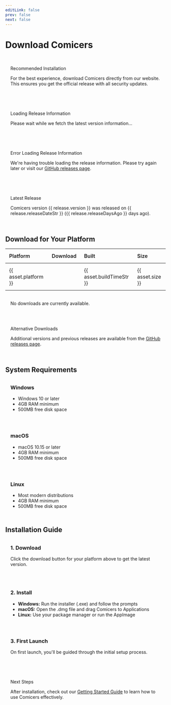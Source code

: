 ```yaml
---
editLink: false
prev: false
next: false
---
```

<script setup>
import { useData } from 'vitepress'
import { ref, onMounted } from 'vue'
import VPButton from "vitepress/dist/client/theme-default/components/VPButton.vue"
import * as releaseData from '@theme/data/release.data'

const { theme } = useData()
const release = ref({
  version: '0.0.0',
  releaseDateStr: new Date().toLocaleDateString(),
  releaseDaysAgo: 0,
  assets: []
})
const loading = ref(true)
const error = ref(false)

onMounted(async () => {
  try {
    release.value = await releaseData.load()
  } catch (e) {
    console.error('Failed to load release data:', e)
    error.value = true
  } finally {
    loading.value = false
  }
})
</script>

# Download Comicers

<div class="custom-container tip">
  <p class="title">Recommended Installation</p>
  <p>For the best experience, download Comicers directly from our website. This ensures you get the official release with all security updates.</p>
</div>

<div v-if="loading" class="custom-container loading">
  <p class="title">Loading Release Information</p>
  <p>Please wait while we fetch the latest version information...</p>
</div>

<div v-else-if="error" class="custom-container danger">
  <p class="title">Error Loading Release Information</p>
  <p>We're having trouble loading the release information. Please try again later or visit our <a href="https://github.com/TheFizFactor/Comicers-App/releases">GitHub releases page</a>.</p>
</div>

<div v-else>
  <div class="custom-container info">
    <p class="title">Latest Release</p>
    <p>Comicers version {{ release.version }} was released on {{ release.releaseDateStr }} ({{ release.releaseDaysAgo }} days ago).</p>
  </div>

  <div class="download-section">
    <h2>Download for Your Platform</h2>
    <table class="downloadTable" v-if="release.assets && release.assets.length">
      <thead>
        <tr>
          <th>Platform</th>
          <th>Download</th>
          <th>Built</th>
          <th>Size</th>
        </tr>
      </thead>
      <tbody>
        <tr v-for="asset in release.assets" :key="asset.platform">
          <td>{{ asset.platform }}</td>
          <td><VPButton :href="asset.browser_download_url" :text="asset.name" theme="brand" /></td>
          <td>{{ asset.buildTimeStr }}</td>
          <td>{{ asset.size }}</td>
        </tr>
      </tbody>
    </table>
    <p v-else class="custom-container warning">No downloads are currently available.</p>
  </div>

  <div class="custom-container warning">
    <p class="title">Alternative Downloads</p>
    <p>Additional versions and previous releases are available from the <a href="https://github.com/TheFizFactor/Comicers-App/releases">GitHub releases page</a>.</p>
  </div>

  <div class="system-requirements">
    <h2>System Requirements</h2>
    <div class="requirements-grid">
      <div class="requirement-item">
        <h3>Windows</h3>
        <ul>
          <li>Windows 10 or later</li>
          <li>4GB RAM minimum</li>
          <li>500MB free disk space</li>
        </ul>
      </div>
      <div class="requirement-item">
        <h3>macOS</h3>
        <ul>
          <li>macOS 10.15 or later</li>
          <li>4GB RAM minimum</li>
          <li>500MB free disk space</li>
        </ul>
      </div>
      <div class="requirement-item">
        <h3>Linux</h3>
        <ul>
          <li>Most modern distributions</li>
          <li>4GB RAM minimum</li>
          <li>500MB free disk space</li>
        </ul>
      </div>
    </div>
  </div>

  <div class="installation-guide">
    <h2>Installation Guide</h2>
    <div class="guide-steps">
      <div class="step">
        <h3>1. Download</h3>
        <p>Click the download button for your platform above to get the latest version.</p>
      </div>
      <div class="step">
        <h3>2. Install</h3>
        <ul>
          <li><strong>Windows:</strong> Run the installer (.exe) and follow the prompts</li>
          <li><strong>macOS:</strong> Open the .dmg file and drag Comicers to Applications</li>
          <li><strong>Linux:</strong> Use your package manager or run the AppImage</li>
        </ul>
      </div>
      <div class="step">
        <h3>3. First Launch</h3>
        <p>On first launch, you'll be guided through the initial setup process.</p>
      </div>
    </div>
  </div>

  <div class="custom-container tip">
    <p class="title">Next Steps</p>
    <p>After installation, check out our <a href="./guides/getting-started">Getting Started Guide</a> to learn how to use Comicers effectively.</p>
  </div>
</div>

<style scoped>
.downloadTable {
  width: 100%;
  border-collapse: collapse;
  margin: 1rem 0;
}

.downloadTable th,
.downloadTable td {
  padding: 0.75rem;
  text-align: left;
  border-bottom: 1px solid var(--vp-c-divider);
}

.downloadTable th {
  font-weight: 600;
  background-color: var(--vp-c-bg-soft);
}

.requirements-grid {
  display: grid;
  grid-template-columns: repeat(auto-fit, minmax(250px, 1fr));
  gap: 1.5rem;
  margin: 1rem 0;
}

.requirement-item {
  padding: 1rem;
  border-radius: 8px;
  background-color: var(--vp-c-bg-soft);
}

.requirement-item h3 {
  margin-top: 0;
  color: var(--vp-c-brand);
}

.requirement-item ul {
  margin: 0.5rem 0;
  padding-left: 1.5rem;
}

.guide-steps {
  display: grid;
  gap: 1.5rem;
  margin: 1rem 0;
}

.step {
  padding: 1rem;
  border-radius: 8px;
  background-color: var(--vp-c-bg-soft);
}

.step h3 {
  margin-top: 0;
  color: var(--vp-c-brand);
}

.step ul {
  margin: 0.5rem 0;
  padding-left: 1.5rem;
}

.custom-container {
  margin: 1rem 0;
  padding: 1rem;
  border-radius: 8px;
}

.loading {
  background-color: var(--vp-c-bg-soft);
  border-left: 4px solid var(--vp-c-brand);
}

.danger {
  background-color: var(--vp-c-red-soft);
  border-left: 4px solid var(--vp-c-red);
}

.info {
  background-color: var(--vp-c-brand-soft);
  border-left: 4px solid var(--vp-c-brand);
}
</style>